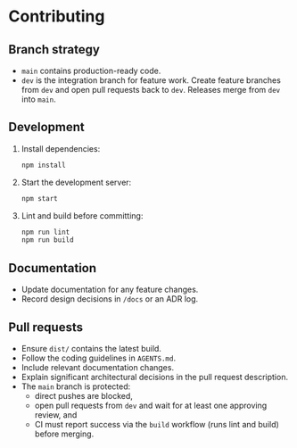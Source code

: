 # Contributing

## Branch strategy

- `main` contains production-ready code.
- `dev` is the integration branch for feature work. Create feature branches from `dev` and open pull requests back to `dev`. Releases merge from `dev` into `main`.

## Development

1. Install dependencies:
   ```bash
   npm install
   ```
2. Start the development server:
   ```bash
   npm start
   ```
3. Lint and build before committing:
   ```bash
   npm run lint
   npm run build
   ```

## Documentation

- Update documentation for any feature changes.
- Record design decisions in `/docs` or an ADR log.

## Pull requests

- Ensure `dist/` contains the latest build.
- Follow the coding guidelines in `AGENTS.md`.
- Include relevant documentation changes.
- Explain significant architectural decisions in the pull request description.
- The `main` branch is protected:
  - direct pushes are blocked,
  - open pull requests from `dev` and wait for at least one approving review, and
  - CI must report success via the `build` workflow (runs lint and build) before merging.
